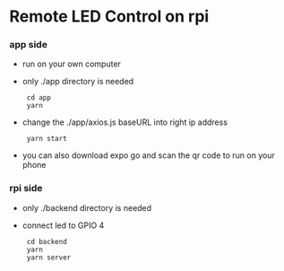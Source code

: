 # Remote LED Control on rpi

### app side
 - run on your own computer
 - only ./app directory is needed

        cd app
        yarn

 - change the ./app/axios.js baseURL into right ip address
  
        yarn start
  
 - you can also download expo go and scan the qr code to run on your phone

### rpi side
 - only ./backend directory is needed
 - connect led to GPIO 4

        cd backend
        yarn
        yarn server

